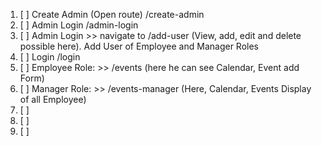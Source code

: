 1. [ ] Create Admin (Open route) /create-admin
2. [ ] Admin Login /admin-login
3. [ ] Admin Login >> navigate to /add-user (View, add, edit and delete possible here). Add User of Employee and Manager Roles
4. [ ] Login /login
5. [ ] Employee Role: >> /events (here he can see Calendar, Event add Form)
6. [ ] Manager Role: >> /events-manager (Here, Calendar, Events Display of all Employee)
7. [ ]
8. [ ]
9. [ ]
